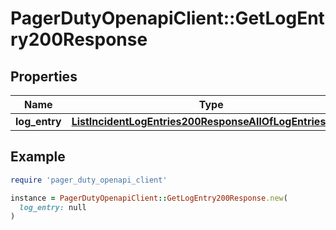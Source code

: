 # PagerDutyOpenapiClient::GetLogEntry200Response

## Properties

| Name | Type | Description | Notes |
| ---- | ---- | ----------- | ----- |
| **log_entry** | [**ListIncidentLogEntries200ResponseAllOfLogEntriesInner**](ListIncidentLogEntries200ResponseAllOfLogEntriesInner.md) |  |  |

## Example

```ruby
require 'pager_duty_openapi_client'

instance = PagerDutyOpenapiClient::GetLogEntry200Response.new(
  log_entry: null
)
```

